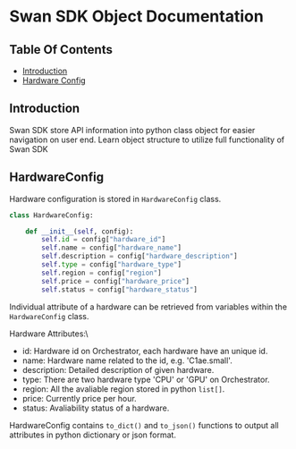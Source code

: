 # Swan SDK Object Documentation

## Table Of Contents
- [Introduction](#introduction)
- [Hardware Config](#hardwareconfig)

## Introduction

Swan SDK store API information into python class object for easier navigation on user end. Learn object structure to utilize full functionality of Swan SDK

## HardwareConfig

Hardware configuration is stored in `HardwareConfig` class.

```python
class HardwareConfig:

    def __init__(self, config):
        self.id = config["hardware_id"]
        self.name = config["hardware_name"]
        self.description = config["hardware_description"]
        self.type = config["hardware_type"]
        self.region = config["region"]
        self.price = config["hardware_price"]
        self.status = config["hardware_status"]
```

Individual attribute of a hardware can be retrieved from variables within the `HardwareConfig` class.

Hardware Attributes:\
- id: Hardware id on Orchestrator, each hardware have an unique id.
- name: Hardware name related to the id, e.g. 'C1ae.small'.
- description: Detailed description of given hardware. 
- type: There are two hardware type 'CPU' or 'GPU' on Orchestrator.
- region: All the avaliable region stored in python `list[]`.
- price: Currently price per hour.
- status: Avaliability status of a hardware. 

HardwareConfig contains `to_dict()` and `to_json()` functions to output all attributes in python dictionary or json format.